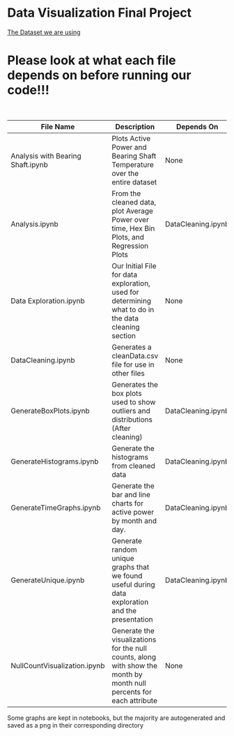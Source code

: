 # Data Visualization Final Project
[The Dataset we are using](https://www.kaggle.com/datasets/theforcecoder/wind-power-forecasting?datasetId=796750)
<br/>
# Please look at what each file depends on before running our code!!!
<br/>

| **File Name**                     	| **Description**                                                                                                      	| **Depends On**     	|
|-----------------------------------	|----------------------------------------------------------------------------------------------------------------------	|--------------------	|
| Analysis with Bearing Shaft.ipynb 	| Plots Active Power and Bearing Shaft Temperature over the entire dataset                                             	| None               	|
| Analysis.ipynb                    	| From the cleaned data, plot Average Power over time, Hex Bin Plots, and Regression Plots                             	| DataCleaning.ipynb 	|
| Data Exploration.ipynb            	| Our Initial File for data exploration, used for determining what to do in the data cleaning section                  	| None               	|
| DataCleaning.ipynb                	| Generates a cleanData.csv file for use in other files                                                                	| None               	|
| GenerateBoxPlots.ipynb            	| Generates the box plots used to show outliers and distributions (After cleaning)                                     	| DataCleaning.ipynb 	|
| GenerateHistograms.ipynb          	| Generate the histograms from cleaned data                                                                            	| DataCleaning.ipynb 	|
| GenerateTimeGraphs.ipynb          	| Generate the bar and line charts for active power by month and day.                                                  	| DataCleaning.ipynb 	|
| GenerateUnique.ipynb              	| Generate random unique graphs that we found useful during data exploration and the presentation                      	| DataCleaning.ipynb 	|
| NullCountVisualization.ipynb      	| Generate the visualizations for the null counts, along with show the month by month null percents for each attribute 	| None               	|

Some graphs are kept in notebooks, but the majority are autogenerated and saved as a png in their corresponding directory